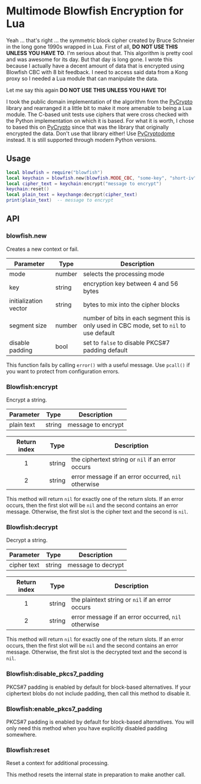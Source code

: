 # Multimode Blowfish Encryption for Lua

Yeah ... that's right ... the symmetric block cipher created by Bruce Schneier in
the long gone 1990s wrapped in Lua. First of all, **DO NOT USE THIS UNLESS YOU
HAVE TO**. I'm serious about that. This algorithm is pretty cool and was awesome
for its day. But that day is long gone. I wrote this because I actually have a
decent amount of data that is encrypted using Blowfish CBC with 8 bit feedback.
I need to access said data from a Kong proxy so I needed a Lua module that can
manipulate the data.

Let me say this again **DO NOT USE THIS UNLESS YOU HAVE TO!**

I took the public domain implementation of the algorithm from the [PyCrypto]
library and rearranged it a little bit to make it more amenable to being a
Lua module. The C-based unit tests use ciphers that were cross checked with
the Python implementation on which it is based. For what it is worth, I chose
to based this on [PyCrypto] since that was the library that originally encrypted
the data. Don't use that library either!  Use [PyCryptodome] instead. It is still
supported through modern Python versions.

[PyCrypto]: https://github.com/pycrypto/pycrypto/commit/65b43bd4ffe2a48bdedae986b1a291f5a2cc7df7

[PyCryptodome]: https://pycryptodome.readthedocs.io/en/latest/index.html

## Usage

```lua
local blowfish = require("blowfish")
local keychain = blowfish.new(blowfish.MODE_CBC, "some-key", "short-iv")
local cipher_text = keychain:encrypt("message to encrypt")
keychain:reset()
local plain_text = keychange:decrypt(cipher_text)
print(plain_text)  -- message to encrypt
```

## API

### blowfish.new

Creates a new context or fail.

| Parameter             | Type   | Description                                                                               |
|-----------------------|--------|-------------------------------------------------------------------------------------------|
| mode                  | number | selects the processing mode                                                               |
| key                   | string | encryption key between 4 and 56 bytes                                                     |
| initialization vector | string | bytes to mix into the cipher blocks                                                       |
| segment size          | number | number of bits in each segment this is only used in CBC mode, set to `nil` to use default |
| disable padding       | bool   | set to `false` to disable PKCS#7 padding default                                          |

This function fails by calling `error()` with a useful message. Use `pcall()` if you want to
protect from configuration errors.

### Blowfish:encrypt

Encrypt a string.

| Parameter  | Type   | Description        |
|------------|--------|--------------------|
| plain text | string | message to encrypt |

| Return index | Type   | Description                                         |
|:------------:|--------|-----------------------------------------------------|
|      1       | string | the ciphertext string or `nil` if an error occurs   |
|      2       | string | error message if an error occurred, `nil` otherwise |

This method will return `nil` for exactly one of the return slots. If an error occurs, then the first
slot will be `nil` and the second contains an error message. Otherwise, the first slot is the cipher
text and the second is `nil`.

### Blowfish:decrypt

Decrypt a string.

| Parameter   | Type   | Description        |
|-------------|--------|--------------------|
| cipher text | string | message to decrypt |

| Return index | Type   | Description                                         |
|:------------:|--------|-----------------------------------------------------|
|      1       | string | the plaintext string or `nil` if an error occurs    |
|      2       | string | error message if an error occurred, `nil` otherwise |

This method will return `nil` for exactly one of the return slots. If an error occurs, then the first
slot will be `nil` and the second contains an error message. Otherwise, the first slot is the decrypted
text and the second is `nil`.

### Blowfish:disable_pkcs7_padding

PKCS#7 padding is enabled by default for block-based alternatives. If your ciphertext blobs do not include
padding, then call this method to disable it.

### Blowfish:enable_pkcs7_padding

PKCS#7 padding is enabled by default for block-based alternatives. You will only need this method when you
have explicitly disabled padding somewhere.

### Blowfish:reset

Reset a context for additional processing.

This method resets the internal state in preparation to make another call.
